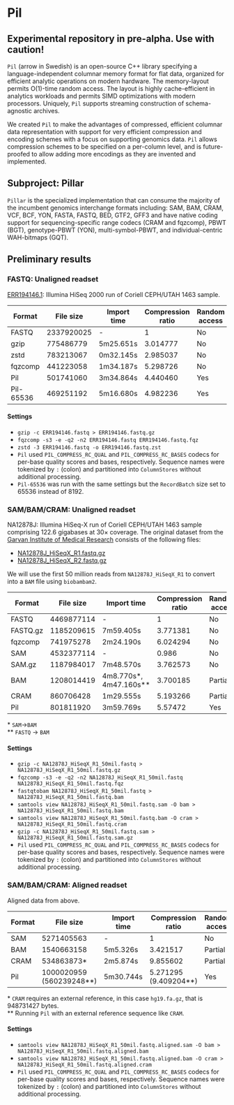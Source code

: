 # Pil

## Experimental repository in pre-alpha. Use with caution!

`Pil` (arrow in Swedish) is an open-source C++ library specifying a language-independent columnar memory format for flat data, organized for efficient analytic operations on modern hardware. The memory-layout permits O(1)-time random access. The layout is highly cache-efficient in analytics workloads and permits SIMD optimizations with modern processors. Uniquely, `Pil` supports streaming construction of schema-agnostic archives.

We created `Pil` to make the advantages of compressed, efficient columnar data representation with support for very efficient compression and encoding schemes with a focus on supporting genomics data. `Pil` allows compression schemes to be specified on a per-column level, and is future-proofed to allow adding more encodings as they are invented and implemented.

## Subproject: Pillar

`Pillar` is the specialized implementation that can consume the majority of the incumbent genomics interchange formats including: SAM, BAM, CRAM, VCF, BCF, YON, FASTA, FASTQ, BED, GTF2, GFF3 and have native coding support for sequencing-specific range codecs (CRAM and fqzcomp), PBWT (BGT), genotype-PBWT (YON), multi-symbol-PBWT, and individual-centric WAH-bitmaps (GQT).

## Preliminary results

### FASTQ: Unaligned readset

[ERR194146.1](https://trace.ncbi.nlm.nih.gov/Traces/sra/?run=ERR194146): Illumina HiSeq 2000 run of Coriell CEPH/UTAH 1463 sample.

| Format  | File size  | Import time | Compression ratio |  Random access |
|---------|------------|-------------|-------------------|----------------|
| FASTQ   | 2337920025 | -           | 1                 | No             |
| gzip    | 775486779  | 5m25.651s   | 3.014777          | No             |
| zstd    | 783213067  | 0m32.145s   | 2.985037          | No             |
| fqzcomp | 441223058  | 1m34.187s   | 5.298726          | No             |
| Pil     | 501741060  | 3m34.864s   | 4.440460          | Yes            |
| Pil-65536     | 469251192  | 5m16.680s   | 4.982236          | Yes            |

#### Settings

* `gzip -c ERR194146.fastq > ERR194146.fastq.gz`
* `fqzcomp -s3 -e -q2 -n2 ERR194146.fastq ERR194146.fastq.fqz`
* `zstd -3 ERR194146.fastq -o ERR194146.fastq.zst`
* `Pil` used `PIL_COMPRESS_RC_QUAL` and `PIL_COMPRESS_RC_BASES` codecs for per-base quality scores and bases, respectively. Sequence names were tokenized by `:` (colon) and partitioned into `ColumnStores` without additional processing.
* `Pil-65536` was run with the same settings but the `RecordBatch` size set to 65536 instead of 8192.

### SAM/BAM/CRAM: Unaligned readset

NA12878J: Illumina HiSeq-X run of Coriell CEPH/UTAH 1463 sample comprising 122.6 gigabases at 30× coverage. The original dataset from the [Garvan Institute of Medical Research](http://www.garvan.org.au/) consists of the following files:

* [NA12878J_HiSeqX_R1.fastq.gz](https://dnanexus-rnd.s3.amazonaws.com/NA12878-xten/reads/NA12878J_HiSeqX_R1.fastq.gz)
* [NA12878J_HiSeqX_R2.fastq.gz](https://dnanexus-rnd.s3.amazonaws.com/NA12878-xten/reads/NA12878J_HiSeqX_R2.fastq.gz)

We will use the first 50 million reads from `NA12878J_HiSeqX_R1` to convert into a `BAM` file using `biobambam2`.

| Format   | File size  | Import time            | Compression ratio | Random access |
|----------|------------|------------------------|-------------------|---------------|
| FASTQ    | 4469877114 | -                      | 1                 | No            |
| FASTQ.gz | 1185209615 | 7m59.405s              | 3.771381          | No            |
| fqzcomp  | 741975278  | 2m24.190s              | 6.024294          | No            |
| SAM      | 4532377114 | -                      | 0.986             | No            |
| SAM.gz   | 1187984017 | 7m48.570s              | 3.762573          | No            |
| BAM      | 1208014419 | 4m8.770s*, 4m47.160s** | 3.700185          | Partial       |
| CRAM     | 860706428  | 1m29.555s              | 5.193266          | Partial       |
| Pil      | 801811920  | 3m59.769s              | 5.57472           | Yes           |

\* `SAM`->`BAM`  
\*\* `FASTQ` -> `BAM`

#### Settings

* `gzip -c NA12878J_HiSeqX_R1_50mil.fastq > NA12878J_HiSeqX_R1_50mil.fastq.gz`
* `fqzcomp -s3 -e -q2 -n2 NA12878J_HiSeqX_R1_50mil.fastq NA12878J_HiSeqX_R1_50mil.fastq.fqz`
* `fastqtobam NA12878J_HiSeqX_R1_50mil.fastq > NA12878J_HiSeqX_R1_50mil.fastq.bam`
* `samtools view NA12878J_HiSeqX_R1_50mil.fastq.sam -O bam > NA12878J_HiSeqX_R1_50mil.fastq.bam`
* `samtools view NA12878J_HiSeqX_R1_50mil.fastq.bam -O cram > NA12878J_HiSeqX_R1_50mil.fastq.cram`
* `gzip -c NA12878J_HiSeqX_R1_50mil.fastq.sam > NA12878J_HiSeqX_R1_50mil.fastq.sam.gz`
* `Pil` used `PIL_COMPRESS_RC_QUAL` and `PIL_COMPRESS_RC_BASES` codecs for per-base quality scores and bases, respectively. Sequence names were tokenized by `:` (colon) and partitioned into `ColumnStores` without additional processing.

### SAM/BAM/CRAM: Aligned readset

Aligned data from above.

| Format | File size              | Import time | Compression ratio   | Random access |
|--------|------------------------|-------------|---------------------|---------------|
| SAM    | 5271405563             | -           | 1                   | No            |
| BAM    | 1540663158             | 5m5.326s    | 3.421517            | Partial       |
| CRAM   | 534863873*             | 2m5.874s    | 9.855602            | Partial       |
| Pil    | 1000020959 (560239248**) | 5m30.744s   | 5.271295 (9.409204**) | Yes           |

\* `CRAM` requires an external reference, in this case `hg19.fa.gz`, that is 948731427 bytes.  
\*\* Running `Pil` with an external reference sequence like `CRAM`.

#### Settings


* `samtools view NA12878J_HiSeqX_R1_50mil.fastq.aligned.sam -O bam > NA12878J_HiSeqX_R1_50mil.fastq.aligned.bam`
* `samtools view NA12878J_HiSeqX_R1_50mil.fastq.aligned.bam -O cram > NA12878J_HiSeqX_R1_50mil.fastq.aligned.cram`
* `Pil` used `PIL_COMPRESS_RC_QUAL` and `PIL_COMPRESS_RC_BASES` codecs for per-base quality scores and bases, respectively. Sequence names were tokenized by `:` (colon) and partitioned into `ColumnStores` without additional processing.